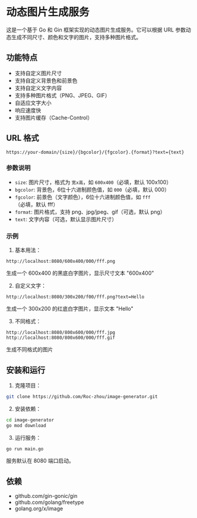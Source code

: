 # 动态图片生成服务

这是一个基于 Go 和 Gin 框架实现的动态图片生成服务。它可以根据 URL 参数动态生成不同尺寸、颜色和文字的图片，支持多种图片格式。

## 功能特点

- 支持自定义图片尺寸
- 支持自定义背景色和前景色
- 支持自定义文字内容
- 支持多种图片格式（PNG、JPEG、GIF）
- 自适应文字大小
- 响应速度快
- 支持图片缓存（Cache-Control）

## URL 格式

```
https://your-domain/{size}/{bgcolor}/{fgcolor}.{format}?text={text}
```

### 参数说明

- `size`: 图片尺寸，格式为 `宽x高`，如 `600x400`（必填，默认 100x100）
- `bgcolor`: 背景色，6位十六进制颜色值，如 `000`（必填，默认 000）
- `fgcolor`: 前景色（文字颜色），6位十六进制颜色值，如 `fff`（必填，默认 fff）
- `format`: 图片格式，支持 png、jpg/jpeg、gif（可选，默认 png）
- `text`: 文字内容（可选，默认显示图片尺寸）

### 示例

1. 基本用法：
```
http://localhost:8080/600x400/000/fff.png
```
生成一个 600x400 的黑底白字图片，显示尺寸文本 "600x400"

2. 自定义文字：
```
http://localhost:8080/300x200/f00/fff.png?text=Hello
```
生成一个 300x200 的红底白字图片，显示文本 "Hello"

3. 不同格式：
```
http://localhost:8080/800x600/000/fff.jpg
http://localhost:8080/800x600/000/fff.gif
```
生成不同格式的图片

## 安装和运行

1. 克隆项目：
```bash
git clone https://github.com/Roc-zhou/image-generator.git
```

2. 安装依赖：
```bash
cd image-generator
go mod download
```

3. 运行服务：
```bash
go run main.go
```

服务默认在 8080 端口启动。

## 依赖

- github.com/gin-gonic/gin
- github.com/golang/freetype
- golang.org/x/image